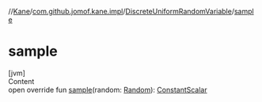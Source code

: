 //[Kane](../../index.md)/[com.github.jomof.kane.impl](../index.md)/[DiscreteUniformRandomVariable](index.md)/[sample](sample.md)



# sample  
[jvm]  
Content  
open override fun [sample](sample.md)(random: [Random](https://kotlinlang.org/api/latest/jvm/stdlib/kotlin.random/-random/index.html)): [ConstantScalar](../-constant-scalar/index.md)  



